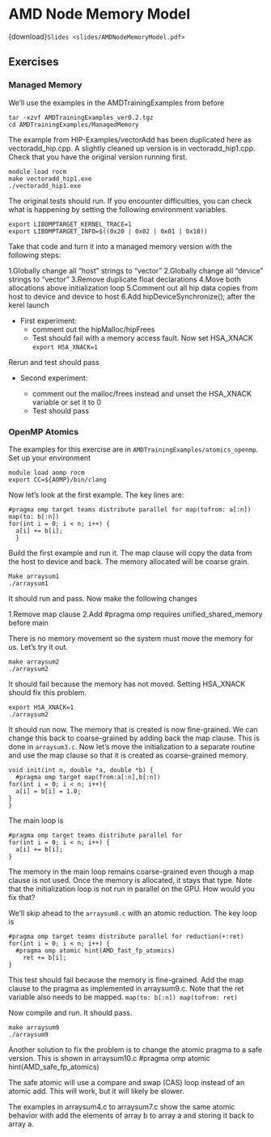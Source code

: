# AMD Node Memory Model

{download}`Slides <slides/AMDNodeMemoryModel.pdf>`

## Exercises

### Managed Memory

We’ll use the examples in the AMDTrainingExamples from before
```
tar -xzvf AMDTrainingExamples_ver0.2.tgz
cd AMDTrainingExamples/ManagedMemory
```
The example from HIP-Examples/vectorAdd has been duplicated here as vectoradd_hip.cpp. A slightly cleaned up version is in vectoradd_hip1.cpp. Check that you have the original version running first.
```
module load rocm
make vectoradd_hip1.exe
./vectoradd_hip1.exe
```
The original tests should run. If you encounter difficulties, you can check what is happening by setting the following environment variables.
```
export LIBOMPTARGET_KERNEL_TRACE=1
export LIBOMPTARGET_INFO=$((0x20 | 0x02 | 0x01 | 0x10))
```
Take that code and turn it into a managed memory version with the following steps:

1.Globally change all “host” strings to “vector”
2.Globally change all “device” strings to “vector”
3.Remove duplicate float declarations
4.Move both allocations above initialization loop
5.Comment out all hip data copies from host to device and device to host
6.Add hipDeviceSynchronize(); after the kerel launch

* First experiment:
    * comment out the hipMalloc/hipFrees
    * Test should fail with a memory access fault. Now set HSA_XNACK
     `export HSA_XNACK=1`
 
 Rerun and test should pass
 
 * Second experiment: 
 
     * comment out the malloc/frees instead and unset the HSA_XNACK variable or set it to 0
     * Test should pass
 
### OpenMP Atomics
 
 The examples for this exercise are in `AMDTrainingExamples/atomics_openmp`.
 Set up your environment
 ```
 module load aomp rocm
 export CC=${AOMP}/bin/clang
 ```
 Now let’s look at the first example. The key lines are:
 ```
 #pragma omp target teams distribute parallel for map(tofrom: a[:n]) map(to: b[:n])
 for(int i = 0; i < n; i++) {
   a[i] += b[i];
   }
   ```
   Build the first example and run it. The map clause will copy the data from the host to device and back. The memory allocated will be coarse grain.
   ```
   Make arraysum1
   ./arraysum1
   ```
   
   It should run and pass. Now make the following changes 
   
   1.Remove map clause
   2.Add #pragma omp requires unified_shared_memory before main
   
   There is no memory movement so the system must move the memory for us. Let’s try it out.
   ```
   make arraysum2
   ./arraysum2
   ```
   
   It should fail because the memory has not moved. Setting HSA_XNACK should fix this problem.
   ```
   export HSA_XNACK=1
   ./arraysum2
   ```
   It should run now. The memory that is created is now fine-grained. We can change this back to coarse-grained by adding back the map clause. This is done in `arraysum3.c`.
   Now let’s move the initialization to a separate routine and use the map clause so that it is created as coarse-grained memory.
   ```
   void init(int n, double *a, double *b) {
     #pragma omp target map(from:a[:n],b[:n])
 for(int i = 0; i < n; i++){
     a[i] = b[i] = 1.0;
   }
   }
   ```
   The main loop is
   ```
   #pragma omp target teams distribute parallel for
   for(int i = 0; i < n; i++) {
     a[i] += b[i];
 }
 ```
 The memory in the main loop remains coarse-grained even though a map clause is not used. Once the memory is allocated, it stays that type. Note that the initialization loop is not run in parallel on the GPU. How would you fix that?
 
 We’ll skip ahead to the `arraysum8.c` with an atomic reduction. The key loop is
 ```
 #pragma omp target teams distribute parallel for reduction(+:ret)
 for(int i = 0; i < n; i++) {
   #pragma omp atomic hint(AMD_fast_fp_atomics)
     ret += b[i];
 }
 ```
 This test should fail because the memory is fine-grained. Add the map clause to the pragma as implemented in arraysum9.c. Note that the ret variable also needs to be mapped.
 `map(to: b[:n]) map(tofrom: ret)`
 
 Now compile and run. It should pass.
 ```
 make arraysum9
 ./arraysum9
 ```
 
 Another solution to fix the problem is to change the atomic pragma to a safe version. This is shown in arraysum10.c
 #pragma omp atomic hint(AMD_safe_fp_atomics)
 
 The safe atomic will use a compare and swap (CAS) loop instead of an atomic add. This will work, but it will likely be slower.
 
 The examples in arraysum4.c to arraysum7.c show the same atomic behavior with add the elements of array b to array a and storing it back to array a. 
 
 
